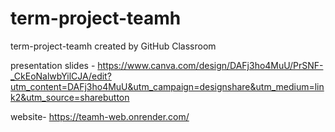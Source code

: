 # term-project-teamh
term-project-teamh created by GitHub Classroom

presentation slides -  https://www.canva.com/design/DAFj3ho4MuU/PrSNF-_CkEoNalwbYilCJA/edit?utm_content=DAFj3ho4MuU&utm_campaign=designshare&utm_medium=link2&utm_source=sharebutton 

website- https://teamh-web.onrender.com/

